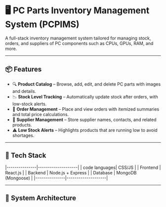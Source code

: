 # 🖥️ PC Parts Inventory Management System (PCPIMS)

A full-stack inventory management system tailored for managing stock, orders, and suppliers of PC components such as CPUs, GPUs, RAM, and more.

---

## 📦 Features

- 🔍 **Product Catalog** – Browse, add, edit, and delete PC parts with images and details.
- 📉 **Stock Level Tracking** – Automatically update stock after orders, with low-stock alerts.
- 🛒 **Order Management** – Place and view orders with itemized summaries and total price calculations.
- 📇 **Supplier Management** – Store supplier names, contacts, and related products.
- ⚠️ **Low Stock Alerts** – Highlights products that are running low to avoid shortages.

---

## 🧱 Tech Stack

|---------------|--------------------|
| code languages| CSS/JS             |
| Frontend      | React.js           |
| Backend       | Node.js + Express  |
| Database      | MongoDB (Mongoose) |
|---------------|--------------------|

---

## 🧭 System Architecture

